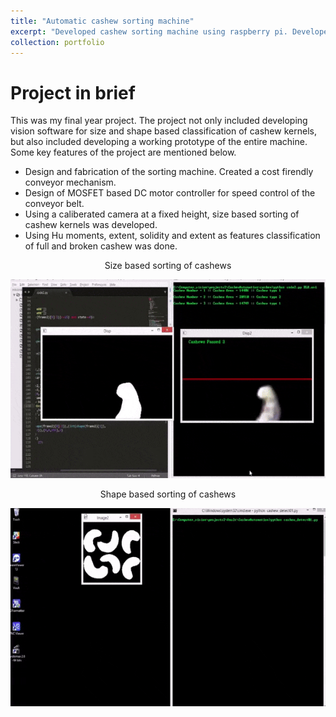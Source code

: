 ```yaml
---
title: "Automatic cashew sorting machine"
excerpt: "Developed cashew sorting machine using raspberry pi. Developed software using OpenCV for size and shape based classification of cashew kernels<br/><img src='/images/Cashew1.gif'>"
collection: portfolio
---
```


Project in brief
================


This was my final year project. The project not only included developing vision software for size and shape based classification of cashew kernels, but also included 
developing a working prototype of the entire machine. Some key features of the project are mentioned below.
* Design and fabrication of the sorting machine. Created a cost firendly conveyor mechanism.
* Design of MOSFET based DC motor controller for speed control of the conveyor belt.
* Using a caliberated camera at a fixed height, size based sorting of cashew kernels was developed.
* Using Hu moments, extent, solidity and extent as features classification of full and broken cashew was done.

<p  align='center'>
  Size based sorting of cashews
</p>

<p align='center'>
  <img src="/images/Cashew2.gif">
</p>

<p  align='center'>
  Shape based sorting of cashews
</p>

<p align='center'>
  <img src="/images/Cashew3.gif">
</p>
